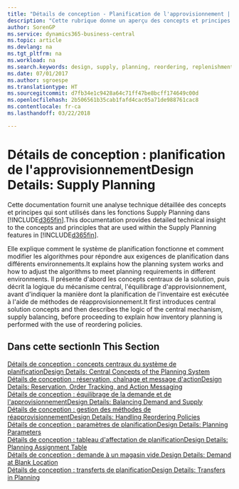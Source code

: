 ```yaml
---
title: "Détails de conception - Planification de l'approvisionnement | Microsoft Docs"
description: "Cette rubrique donne un aperçu des concepts et principes qui sont utilisés avec les fonctionnalités de planification de l'approvisionnement dans Business Central."
author: SorenGP
ms.service: dynamics365-business-central
ms.topic: article
ms.devlang: na
ms.tgt_pltfrm: na
ms.workload: na
ms.search.keywords: design, supply, planning, reordering, replenishment
ms.date: 07/01/2017
ms.author: sgroespe
ms.translationtype: HT
ms.sourcegitcommit: d7fb34e1c9428a64c71ff47be8bcff174649c00d
ms.openlocfilehash: 2b506561b35cab1fafd4cac05a71de988761cac8
ms.contentlocale: fr-ca
ms.lasthandoff: 03/22/2018

---
```

# <a name="design-details-supply-planning"></a><span data-ttu-id="2f208-103">Détails de conception : planification de l'approvisionnement</span><span class="sxs-lookup"><span data-stu-id="2f208-103">Design Details: Supply Planning</span></span>
<span data-ttu-id="2f208-104">Cette documentation fournit une analyse technique détaillée des concepts et principes qui sont utilisés dans les fonctions Supply Planning dans [!INCLUDE[d365fin](includes/d365fin_md.md)].</span><span class="sxs-lookup"><span data-stu-id="2f208-104">This documentation provides detailed technical insight to the concepts and principles that are used within the Supply Planning features in [!INCLUDE[d365fin](includes/d365fin_md.md)].</span></span>  

<span data-ttu-id="2f208-105">Elle explique comment le système de planification fonctionne et comment modifier les algorithmes pour répondre aux exigences de planification dans différents environnements.</span><span class="sxs-lookup"><span data-stu-id="2f208-105">It explains how the planning system works and how to adjust the algorithms to meet planning requirements in different environments.</span></span> <span data-ttu-id="2f208-106">Il présente d'abord les concepts centraux de la solution, puis décrit la logique du mécanisme central, l'équilibrage d'approvisionnement, avant d'indiquer la manière dont la planification de l'inventaire est exécutée à l'aide de méthodes de réapprovisionnement.</span><span class="sxs-lookup"><span data-stu-id="2f208-106">It first introduces central solution concepts and then describes the logic of the central mechanism, supply balancing, before proceeding to explain how inventory planning is performed with the use of reordering policies.</span></span>  

## <a name="in-this-section"></a><span data-ttu-id="2f208-107">Dans cette section</span><span class="sxs-lookup"><span data-stu-id="2f208-107">In This Section</span></span>  
[<span data-ttu-id="2f208-108">Détails de conception : concepts centraux du système de planification</span><span class="sxs-lookup"><span data-stu-id="2f208-108">Design Details: Central Concepts of the Planning System</span></span>](design-details-central-concepts-of-the-planning-system.md)  
[<span data-ttu-id="2f208-109">Détails de conception : réservation, chaînage et message d'action</span><span class="sxs-lookup"><span data-stu-id="2f208-109">Design Details: Reservation, Order Tracking, and Action Messaging</span></span>](design-details-reservation-order-tracking-and-action-messaging.md)  
[<span data-ttu-id="2f208-110">Détails de conception : équilibrage de la demande et de l'approvisionnement</span><span class="sxs-lookup"><span data-stu-id="2f208-110">Design Details: Balancing Demand and Supply</span></span>](design-details-balancing-demand-and-supply.md)  
[<span data-ttu-id="2f208-111">Détails de conception : gestion des méthodes de réapprovisionnement</span><span class="sxs-lookup"><span data-stu-id="2f208-111">Design Details: Handling Reordering Policies</span></span>](design-details-handling-reordering-policies.md)  
[<span data-ttu-id="2f208-112">Détails de conception : paramètres de planification</span><span class="sxs-lookup"><span data-stu-id="2f208-112">Design Details: Planning Parameters</span></span>](design-details-planning-parameters.md)  
[<span data-ttu-id="2f208-113">Détails de conception : tableau d'affectation de planification</span><span class="sxs-lookup"><span data-stu-id="2f208-113">Design Details: Planning Assignment Table</span></span>](design-details-planning-assignment-table.md)  
[<span data-ttu-id="2f208-114">Détails de conception : demande à un magasin vide.</span><span class="sxs-lookup"><span data-stu-id="2f208-114">Design Details: Demand at Blank Location</span></span>](design-details-demand-at-blank-location.md)  
[<span data-ttu-id="2f208-115">Détails de conception : transferts de planification</span><span class="sxs-lookup"><span data-stu-id="2f208-115">Design Details: Transfers in Planning</span></span>](design-details-transfers-in-planning.md)

